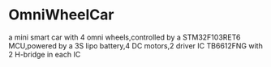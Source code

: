 # OmniWheelCar
a mini smart car with 4 omni wheels,controlled by a STM32F103RET6 MCU,powered by a 3S lipo battery,4 DC motors,2 driver IC TB6612FNG with 2 H-bridge in each IC
